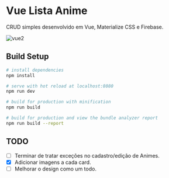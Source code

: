 # Vue Lista Anime

CRUD simples desenvolvido em Vue, Materialize CSS e Firebase.

![vue2](https://user-images.githubusercontent.com/30444471/43356046-d5db8274-923f-11e8-97ed-d05783d93d66.PNG)

## Build Setup

``` bash
# install dependencies
npm install

# serve with hot reload at localhost:8080
npm run dev

# build for production with minification
npm run build

# build for production and view the bundle analyzer report
npm run build --report
```

## TODO
- [ ] Terminar de tratar exceções no cadastro/edição de Animes.
- [x] Adicionar imagens a cada card.
- [ ] Melhorar o design como um todo.
